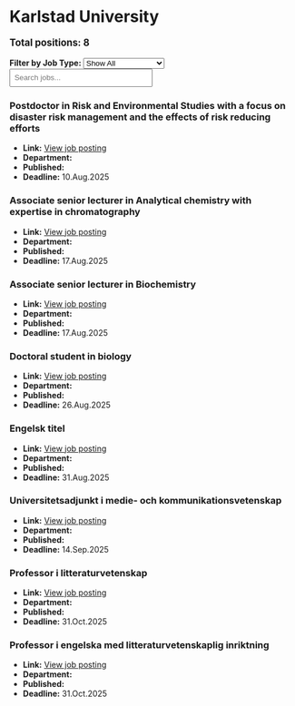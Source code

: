# Karlstad University
<p style="font-size: 1.2em; font-weight: bold;">Total positions: 8</p>


<div id="filters" style="margin: 1em 0;">
  <label for="filterType"><strong>Filter by Job Type:</strong></label>
  <select id="filterType" style="margin-right: 1em;">
    <option value="">Show All</option>
    <option value="PhD">PhD</option>
    <option value="Postdoc/Researcher">Postdoc/Researcher</option>
    <option value="Lecturer/Professor">Lecturer/Professor</option>
    <option value="Research Engineer">Research Engineer</option>    
    <option value="Other">Other</option>
  </select>
  <input type="text" id="jobFilter" placeholder="Search jobs..." style="padding: 0.5em; width: 50%;">
</div>

<div id="jobList">
<div class="job" data-type="None" style="margin-bottom: 1.5em;">

</div>

<div class="job" data-type="Postdoc/Researcher" style="margin-bottom: 1.5em;">
<h3>Postdoctor in Risk and Environmental Studies with a focus on disaster risk management and the effects of risk reducing efforts</h3>

- **Link:** [View job posting](https://kau.varbi.com/en/what:job/jobID:838171/iframeEmbedded:0/where:4)
- **Department:** 
- **Published:** 
- **Deadline:** 10.Aug.2025

</div>

<div class="job" data-type="Lecturer/Professor" style="margin-bottom: 1.5em;">
<h3>Associate senior lecturer in Analytical chemistry with expertise in chromatography</h3>

- **Link:** [View job posting](https://kau.varbi.com/en/what:job/jobID:793503/iframeEmbedded:0/where:4)
- **Department:** 
- **Published:** 
- **Deadline:** 17.Aug.2025

</div>

<div class="job" data-type="Lecturer/Professor" style="margin-bottom: 1.5em;">
<h3>Associate senior lecturer in Biochemistry</h3>

- **Link:** [View job posting](https://kau.varbi.com/en/what:job/jobID:793506/iframeEmbedded:0/where:4)
- **Department:** 
- **Published:** 
- **Deadline:** 17.Aug.2025

</div>

<div class="job" data-type="PhD" style="margin-bottom: 1.5em;">
<h3>Doctoral student in biology</h3>

- **Link:** [View job posting](https://kau.varbi.com/en/what:job/jobID:832865/iframeEmbedded:0/where:4)
- **Department:** 
- **Published:** 
- **Deadline:** 26.Aug.2025

</div>

<div class="job" data-type="Other" style="margin-bottom: 1.5em;">
<h3>Engelsk titel</h3>

- **Link:** [View job posting](https://kau.varbi.com/en/what:job/jobID:837792/iframeEmbedded:0/where:4)
- **Department:** 
- **Published:** 
- **Deadline:** 31.Aug.2025

</div>

<div class="job" data-type="Other" style="margin-bottom: 1.5em;">
<h3>Universitetsadjunkt i medie- och kommunikationsvetenskap</h3>

- **Link:** [View job posting](https://kau.varbi.com/en/what:job/jobID:839374/iframeEmbedded:0/where:4)
- **Department:** 
- **Published:** 
- **Deadline:** 14.Sep.2025

</div>

<div class="job" data-type="Lecturer/Professor" style="margin-bottom: 1.5em;">
<h3>Professor i litteraturvetenskap</h3>

- **Link:** [View job posting](https://kau.varbi.com/en/what:job/jobID:835444/iframeEmbedded:0/where:4)
- **Department:** 
- **Published:** 
- **Deadline:** 31.Oct.2025

</div>

<div class="job" data-type="Lecturer/Professor" style="margin-bottom: 1.5em;">
<h3>Professor i engelska med litteraturvetenskaplig inriktning</h3>

- **Link:** [View job posting](https://kau.varbi.com/en/what:job/jobID:835449/iframeEmbedded:0/where:4)
- **Department:** 
- **Published:** 
- **Deadline:** 31.Oct.2025
</div></div>

<script>
document.addEventListener("DOMContentLoaded", function () {
  const typeSelect = document.getElementById('filterType');
  const textInput = document.getElementById('jobFilter');
  const jobBlocks = document.querySelectorAll('.job');

  function updateDisplay() {
    const selected = typeSelect.value.toLowerCase();
    const query = textInput.value.toLowerCase();

    jobBlocks.forEach(job => {
      const jobType = (job.dataset.type || "").toLowerCase();
      const matchesType = !selected || jobType === selected;
      const matchesQuery = job.textContent.toLowerCase().includes(query);
      job.style.display = (matchesType && matchesQuery) ? '' : 'none';
    });
  }

  typeSelect.addEventListener('change', updateDisplay);
  textInput.addEventListener('input', updateDisplay);
});
</script>
